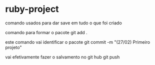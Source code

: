 # ruby-project

comando usados para dar save em tudo o que foi criado

comando para formar o pacote
git add .

este comando vai identificar o pacote
git commit -m "(27/02) Primeiro projeto"

vai efetivamente fazer o salvamento no git hub
git push 